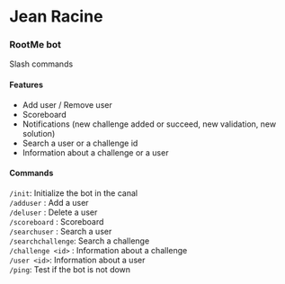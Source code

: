 # Jean Racine
### RootMe bot

Slash commands

#### Features

- Add user / Remove user
- Scoreboard
- Notifications (new challenge added or succeed, new validation, new solution)
- Search a user or a challenge id
- Information about a challenge or a user

#### Commands

`/init`: Initialize the bot in the canal  
`/adduser` : Add a user  
`/deluser` : Delete a user  
`/scoreboard` : Scoreboard  
`/searchuser` : Search a user  
`/searchchallenge`: Search a challenge  
`/challenge <id>` : Information about a challenge  
`/user <id>`: Information about a user  
`/ping`: Test if the bot is not down 
